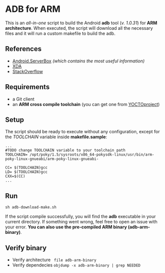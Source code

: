 # ADB for ARM

This is an *all-in-one* script to build the Android **adb** tool (*v. 1.0.31*) for **ARM architecture**. When executed, the script will download all the necessary files and it will run a custom makefile to build the adb.

References
--

 - [Android.ServerBox] *(which contains the most useful information)*
 - [XDA]
 - [StackOverflow]



 Requirements
--
 - a Git client
 - an **ARM cross compile toolchain** (you can get one from [YOCTOproject])
 

 Setup
--
The script should be ready to execute without any configuration, except for the *TOOLCHAIN* variable inside **makefile.sample**:

```
...
#TODO change TOOLCHAIN variable to your toolchain path 
TOOLCHAIN= /opt/poky/1.5/sysroots/x86_64-pokysdk-linux/usr/bin/arm-poky-linux-gnueabi/arm-poky-linux-gnueabi-

CC= $(TOOLCHAIN)gcc
LD= $(TOOLCHAIN)gcc
CXX=$(CC)
...
```

 Run
--
```
sh adb-download-make.sh
```
If the script compile successfully, you will find the **adb** executable in your current directory. If something went wrong, feel free to open an issue with your error. **You can also use the pre-compiled ARM binary (adb-arm-binary)**.

 Verify binary
--
 - Verify architecture
``` file adb-arm-binary```
 - Verify dependecies
``` objdump -x adb-arm-binary | grep NEEDED ```


[YOCTOproject]:http://downloads.yoctoproject.org/releases/yocto/yocto-1.5/toolchain/
[Android.ServerBox]:http://android.serverbox.ch/?p=1217
[XDA]:http://forum.xda-developers.com/showthread.php?t=1924492
[StackOverflow]:http://stackoverflow.com/questions/5904765/build-android-adb-for-arm-processor
